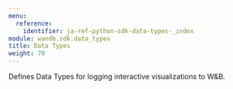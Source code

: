 ```yaml
---
menu:
  reference:
    identifier: ja-ref-python-sdk-data-types-_index
module: wandb.sdk.data_types
title: Data Types
weight: 70
---
```


Defines Data Types for logging interactive visualizations to W&B.